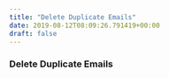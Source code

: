 ```yaml
---
title: "Delete Duplicate Emails"
date: 2019-08-12T08:09:26.791419+00:00
draft: false
---
```


### Delete Duplicate Emails
